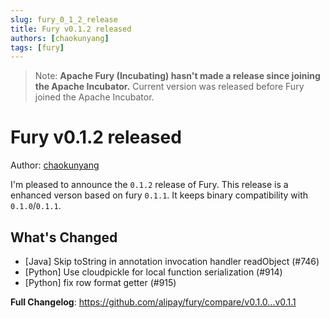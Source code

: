 ```yaml
---
slug: fury_0_1_2_release
title: Fury v0.1.2 released
authors: [chaokunyang]
tags: [fury]
---
```


> Note:
> **Apache Fury (Incubating) hasn't made a release since joining the Apache Incubator.**
> Current version was released before Fury joined the Apache Incubator.

# Fury v0.1.2 released

Author: [chaokunyang](https://github.com/chaokunyang)

I'm pleased to announce the `0.1.2` release of Fury. This release is a enhanced verson based on fury `0.1.1`. It keeps binary compatibility with `0.1.0`/`0.1.1`.

## What's Changed
-  [Java] Skip toString in annotation invocation handler readObject (#746)
- [Python] Use cloudpickle for local function serialization (#914)
- [Python] fix row format getter (#915)

**Full Changelog**: https://github.com/alipay/fury/compare/v0.1.0...v0.1.1
